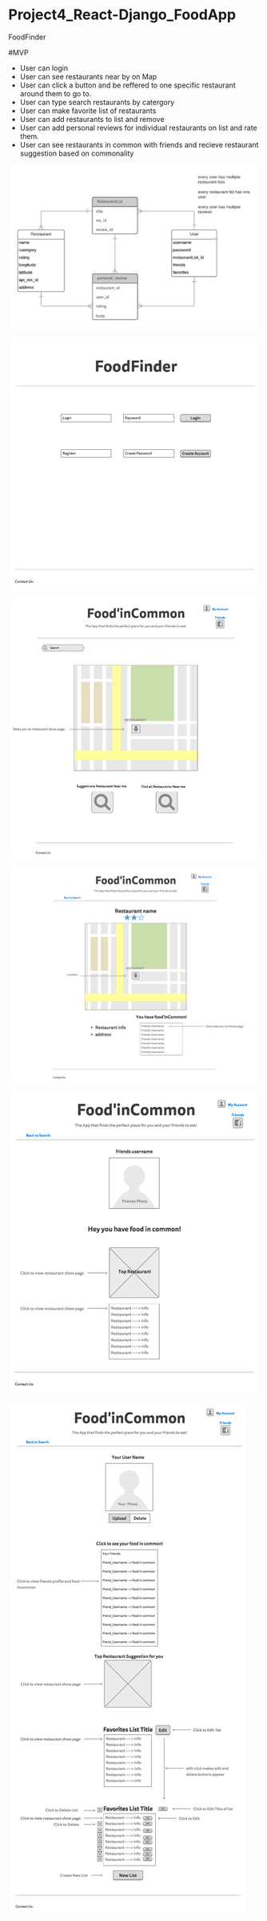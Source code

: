 # Project4_React-Django_FoodApp

FoodFinder


#MVP
* User can login
* User can see restaurants near by on Map
* User can click a button and be reffered to one specific restaurant around them to go to.
* User can type search restaurants by catergory
* User can make favorite list of restaurants
* User can add restaurants to list and remove
* User can add personal reviews for individual restaurants on list and rate them.
* User can see restaurants in common with friends and recieve restaurant suggestion based on commonality


![alt text](https://github.com/jaredkranzler/Project4_React-Django_FoodApp/blob/master/Images/Food'inCommon.png)

![alt text](https://github.com/jaredkranzler/Project4_React-Django_FoodApp/blob/master/Images/Login.png)

![alt text](https://github.com/jaredkranzler/Project4_React-Django_FoodApp/blob/master/Images/map.png)

![alt text](https://github.com/jaredkranzler/Project4_React-Django_FoodApp/blob/master/Images/Restaurant%20show%20page.png)

![alt text](https://github.com/jaredkranzler/Project4_React-Django_FoodApp/blob/master/Images/Friend%20show%20page.png)


![alt text](https://github.com/jaredkranzler/Project4_React-Django_FoodApp/blob/master/Images/profile.png)

